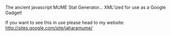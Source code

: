 The ancient javascript MUME Stat Generator... XML'ized for use as a Google Gadget!

If you want to see this in use please head to my website: http://sites.google.com/site/jaharamume/